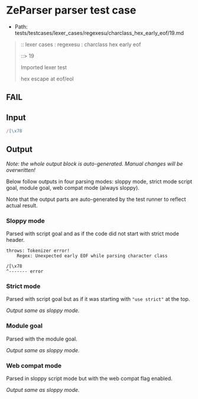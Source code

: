 # ZeParser parser test case

- Path: tests/testcases/lexer_cases/regexesu/charclass_hex_early_eof/19.md

> :: lexer cases : regexesu : charclass hex early eof
>
> ::> 19
>
> Imported lexer test
>
> hex escape at eof/eol

## FAIL

## Input

`````js
/[\x78
`````

## Output

_Note: the whole output block is auto-generated. Manual changes will be overwritten!_

Below follow outputs in four parsing modes: sloppy mode, strict mode script goal, module goal, web compat mode (always sloppy).

Note that the output parts are auto-generated by the test runner to reflect actual result.

### Sloppy mode

Parsed with script goal and as if the code did not start with strict mode header.

`````
throws: Tokenizer error!
    Regex: Unexpected early EOF while parsing character class

/[\x78
^------- error
`````

### Strict mode

Parsed with script goal but as if it was starting with `"use strict"` at the top.

_Output same as sloppy mode._

### Module goal

Parsed with the module goal.

_Output same as sloppy mode._

### Web compat mode

Parsed in sloppy script mode but with the web compat flag enabled.

_Output same as sloppy mode._
